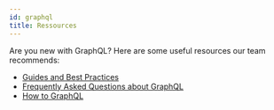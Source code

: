 ```yaml
---
id: graphql
title: Ressources
---
```


Are you new with GraphQL? Here are some useful resources our team recommends:

- [Guides and Best Practices](https://www.graphql.com/guides/)
- [Frequently Asked Questions about GraphQL](https://graphql.org/faq/)
- [How to GraphQL](https://www.howtographql.com/)

